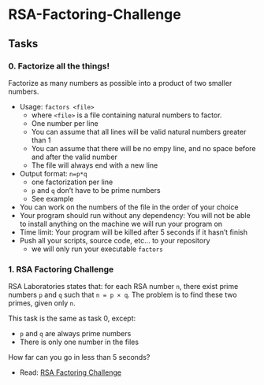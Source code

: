 # RSA-Factoring-Challenge

## Tasks

### 0. Factorize all the things!

Factorize as many numbers as possible into a product of two smaller numbers.

* Usage: `factors <file>`
	* where `<file>` is a file containing natural numbers to factor.
	* One number per line
	* You can assume that all lines will be valid natural numbers greater than 1
	* You can assume that there will be no empy line, and no space before and after the valid number
	* The file will always end with a new line
* Output format: `n=p*q`
	* one factorization per line
	* `p` and `q` don’t have to be prime numbers
	* See example
* You can work on the numbers of the file in the order of your choice
* Your program should run without any dependency: You will not be able to install anything on the machine we will run your program on
* Time limit: Your program will be killed after 5 seconds if it hasn’t finish
* Push all your scripts, source code, etc… to your repository
	* we will only run your executable `factors`


### 1. RSA Factoring Challenge

RSA Laboratories states that: for each RSA number `n`, there exist prime numbers `p` and `q` such that
`n = p × q`. The problem is to find these two primes, given only `n`.

This task is the same as task 0, except:
* `p` and `q` are always prime numbers
* There is only one number in the files

How far can you go in less than 5 seconds?

* Read: [RSA Factoring Challenge](https://en.wikipedia.org/wiki/RSA_Factoring_Challenge)
